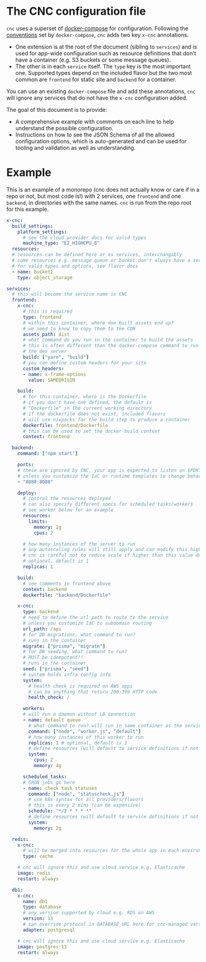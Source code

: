 
# The CNC configuration file

`cnc` uses a superset of [docker-compose](https://docs.docker.com/compose/compose-file/) for configuration. Following the [conventions](https://docs.docker.com/compose/compose-file/11-extension/) set by `docker-compose`, `cnc` adds two key `x-cnc` annotations.

- One extension is at the root of the document (sibling to `services`) and is used for app-wide configuration such as resource definitions that don't have a container (e.g. S3 buckets or some message queues).
- The other is in each `service` itself. The `type` key is the most important one. Supported types depend on the included flavor but the two most common are `frontend` for static site and `backend` for a container.

You can use an existing `docker-compose` file and add these annotations, `cnc` will ignore any services that do not have the `x-cnc` configuration added.

The goal of this document is to provide:

- A comprehensive example with comments on each line to help understand the possible configuration.
- Instructions on how to see the JSON Schema of all the allowed configuration options, which is auto-generated and can be used for tooling and validation as well as understanding.

# Example

This is an example of a monorepo (cnc does not actually know or care if in a repo or not, but most code is!) with 2 services, one `frontend` and one `backend`, in directories with the same names. `cnc` is run from the repo root for this example.

```yaml
x-cnc:
  build_settings:
    platform_settings:
      # see the cloud provider docs for valid types
      machine_type: "E2_HIGHCPU_8"
  resources:
  # resources can be defined here or as services, interchangably
  # some resources e.g. message queue or bucket don't always have a server in dev
  # for valid types and options, see flavor docs
  - name: bucket1
    type: object_storage

services:
  # this will become the service name in CNC
  frontend:
    x-cnc:
      # this is required
      type: frontend
      # within this container, where doe built assets end up?
      # we need to know to copy them to the CDN
      assets_path: dist
      # what command do you run in the container to build the assets
      # this is often different than the docker-compose command to run
      # the dev server
      build: ["yarn", "build"]
      # you can define custom headers for your site
      custom_headers:
      - name: x-frame-options
        value: SAMEORIGIN

    build:
      # for this container, where is the Dockerfile
      # if you don't have one defined, the default is
      # "Dockerfile" in the current working directory
      # if the dockerfile does not exist, included flavors
      # will use nixpacks for the build step to produce a container
      dockerfile: frontend/Dockerfile
      # this can be used to set the docker build context
      context: frontend

  backend:
    command: ["npm start"]

    ports:
    # these are ignored by CNC, your app is expected to listen on $PORT
    # unless you customize the IaC or runtime templates to change behavior
    - "8080:8080"

    deploy:
      # control the resources deployed
      # can also specify different specs for scheduled tasks/workers
      # see worker below for an example
      resources:
        limits:
          memory: 2g
          cpus: 2

      # how many instances of the server to run
      # any autoscaling rules will still apply and can modify this higher
      # cnc is careful not to reduce scale if higher than this value during a deployment
      # optional, default is 1
      replicas: 1

    build:
      # see comments in frontend above
      context: backend
      dockerfile: "backend/Dockerfile"

    x-cnc:
      type: backend
      # need to define the url path to route to the service
      # unless you customize IaC to subdomain routing
      url_path: /api
      # for DB migrations, what command to run?
      # runs in the container
      migrate: ["prisma", "migrate"]
      # for DB seeding, what command to run?
      # MUST be idempotent!!
      # runs in the container
      seed: ["prisma", "seed"]
      # system holds infra config info
      system:
        # health check is required on AWS apps
        # can be anything that return 200-399 HTTP code
        health_check: /

      workers:
      # will run a daemon without LB connection
      - name: default queue
        # what command to run? will run in same container as the service
        command: ["node", "worker.js", "default"]
        # how many instances of this worker to run
        replicas: 1 # optional, default is 1
        # define resources (will default to service definitions if not defined)
        system:
          cpus: 2
          memory: 4g

      scheduled_tasks:
      # CRON jobs go here
      - name: check task statuses
        command: ["node", "statuscheck.js"]
        # use k8s syntax for all providers/flavors
        # this is every 2 mins (can be expensive)
        schedule: "*/2 * * * *"
        # define resources (will default to service definitions if not defined)
        system:
          memory: 2g

  redis:
    x-cnc:
      # will be merged into resources for the whole app in each environment
      type: cache

    # cnc will ignore this and use cloud service e.g. Elasticache
    image: redis
    restart: always

  db1:
    x-cnc:
      name: db1
      type: database
      # any version supported by cloud e.g. RDS on AWS
      version: 13
      # can override protocol in DATABASE_URL here for cnc-managed vars
      adapter: postgresql

    # cnc will ignore this and use cloud service e.g. Elasticache
    image: postgres:13
    restart: always

```
